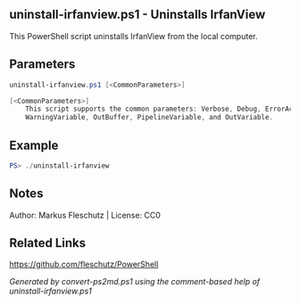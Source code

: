 ## uninstall-irfanview.ps1 - Uninstalls IrfanView

This PowerShell script uninstalls IrfanView from the local computer.

## Parameters
```powershell
uninstall-irfanview.ps1 [<CommonParameters>]

[<CommonParameters>]
    This script supports the common parameters: Verbose, Debug, ErrorAction, ErrorVariable, WarningAction, 
    WarningVariable, OutBuffer, PipelineVariable, and OutVariable.
```

## Example
```powershell
PS> ./uninstall-irfanview

```

## Notes
Author: Markus Fleschutz | License: CC0

## Related Links
https://github.com/fleschutz/PowerShell

*Generated by convert-ps2md.ps1 using the comment-based help of uninstall-irfanview.ps1*
